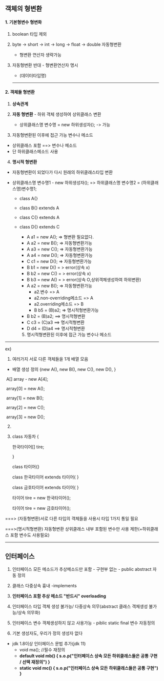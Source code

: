 ## 객체의 형변환

#### 1. 기본형변수 형변화

 1. boolean 타입 제외

    

 2. byte -> short -> int -> long -> float -> double 자동형변환

    - 형변환 연산자 생략가능

    

 3. 자동형변환 반대 - 형변환연산자 명시

      - (데이터타입명)

    ---

#### 2. 객체들 형변환

 1. **상속관계**

    

 2. **자동 형변환** - 하위 객체 생성하여 상위클래스 변환

    - 상위클래스명 변수명 = new 하위생성자(); -> 가능



3.  자동형변환된 이후에 접근 가능 변수나 메소드

   - 상위클래스 포함 ==> 변수나 메소드
   - 단 하위클래스메소드 사용

   

4. **명시적 형변환**

- 자동형변환이 되었다가 다시 원래의 하위클래스타입 변환

- 상위클래스명 변수명1 - new 하위생성자(); => 하위클래스명 변수명2 = (하위클래스명)변수명1;

  - class A{}

  - class B{} extends A

  - class C{} extends A

  - class D{} extends C

    - A a1 = new A(); => 형변환 필요없다.
    - A a2 = new B(); => 자동형변환가능
    - A a3 = new C(); => 자동형변환가능
    - A a4 = new D(); => 자동형변환가능
    - C c1 = new D(); => 자동형변환가능
    - B b1 = new D() = > error(상속 x)
    - B b2 = new C() = > error(상속 x)
    - B b3 = new A() = > error(상속 O,상위객체생성하여 하위변환)
    - A a2 = new B(); => 자동형변환가능
      - a2.변수 => A
      - a2.non-overriding메소드 => A
      - a2.overriding메소드 => B
      - B b5 = (B)a2; => 명시적형변환가능
    - B b2 = (B)a2; ==> 명시적형변환
    - C c3 = (C)a3 ==> 명시적형변환
    - D d4 = (D)a4 ==> 명시적형변환

    

 	5. 명시적형변환된 이후에 접근 가능 변수나 메소드

---

ex) 

1. 여러가지 서로 다른 객체들을 1개 배열 모음

- 배열 생성 정의 {new A(), new B(), new C(), new D(), }

​	A[] array - new A[4];

​	array[0] = new A();

​	array[1] = new B();

​	array[2] = new C();

​	array[3] = new D();

2. 

3. class 자동차 {

   한국타이어[] tire;

   }

   class 타이어{}

   class 한국타이어 extends 타이어{   }

   class 금호타이어 extends 타이어{   }

   타이어 tire = new 한국타이어();

   타이어 tire = new 금호타이어();

===> (자동형변환)서로 다른 타입의 객체들을 사용시 타입 1가지 통일 필요

===>(명시적형변환) 자동형변환 상위클래스 내부 포함된 변수만 사용 제한(+하위클래스 포함 변수도 사용필요)

---

## 인터페이스

1. 인터페이스 모든 메소드가 추상메소드만 포함 - 구현부 없는 - public abstract 자동 정의

2. 클래스 다중상속 흉내 -implements

3.  **인터페이스 포함 추상 메소드 "반드시" overloading**

4. 인터페이스 타입 객체 생성 불가능/ 다중상속 의무(abstract 클래스 객체생성 불가능/상속 의무화)
5. 인터페이스 변수 객체생성하지 않고 사용가능 - piblic static final 변수 자동정의
6. 기본 생성자도, 우리가 정의 생성자 없다

- jdk 1.8이상 인터페이스 문법 추가(jdk 11)
  - void ma(); //필수 재정의
  - **default void mb() { s.o.p("인터페이스 상속 모든 하위클래스들은 공통 구현 / 선택 재정의") }**
  - **static void mc() { s.o.p("인터페이스 상속 모든 하위클래스들은 공통 구현") }**



